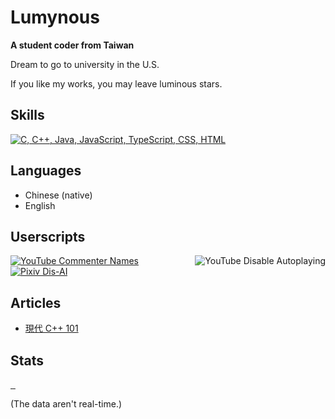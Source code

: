 # Lumynous
**A student coder from Taiwan**

Dream to go to university in the U.S.

If you like my works, you may leave luminous stars.

## Skills
[![C, C++, Java, JavaScript, TypeScript, CSS, HTML](https://skillicons.dev/icons?i=c,cpp,java,js,ts,css,html)](https://github.com/tandpfun/skill-icons)

## Languages
- Chinese (native)
- English

## Userscripts
<a href="https://gist.github.com/lumynou5/74bcbab54cd9d8fcd3c873fffbac5d3d">
  <picture>
    <source srcset="https://github-readme-stats.vercel.app/api/gist?id=74bcbab54cd9d8fcd3c873fffbac5d3d&theme=tokyonight&hide_border=true" media="(prefers-color-scheme: dark)">
    <source srcset="https://github-readme-stats.vercel.app/api/gist?id=74bcbab54cd9d8fcd3c873fffbac5d3d&theme=buefy&hide_border=true" media="(prefers-color-scheme: light)">
    <img alt="YouTube Commenter Names" src="https://github-readme-stats.vercel.app/api/gist?id=74bcbab54cd9d8fcd3c873fffbac5d3d&theme=tokyonight&hide_border=true">
  </picture>
</a>
<a href="https://gist.github.com/lumynou5/b036f405a0888bf9c3b9a3f560e36f3d">
  <picture>
    <source srcset="https://github-readme-stats.vercel.app/api/gist?id=b036f405a0888bf9c3b9a3f560e36f3d&theme=tokyonight&hide_border=true" media="(prefers-color-scheme: dark)">
    <source srcset="https://github-readme-stats.vercel.app/api/gist?id=b036f405a0888bf9c3b9a3f560e36f3d&theme=buefy&hide_border=true" media="(prefers-color-scheme: light)">
    <img alt="YouTube Disable Autoplaying" src="https://github-readme-stats.vercel.app/api/gist?id=b036f405a0888bf9c3b9a3f560e36f3d&theme=tokyonight&hide_border=true" align="right">
  </picture>
</a>
<a href="https://gist.github.com/lumynou5/863b900b16eae7059ebf14563057ff6b">
  <picture>
    <source srcset="https://github-readme-stats.vercel.app/api/gist?id=863b900b16eae7059ebf14563057ff6b&theme=tokyonight&hide_border=true" media="(prefers-color-scheme: dark)">
    <source srcset="https://github-readme-stats.vercel.app/api/gist?id=863b900b16eae7059ebf14563057ff6b&theme=buefy&hide_border=true" media="(prefers-color-scheme: light)">
    <img alt="Pixiv Dis-AI" src="https://github-readme-stats.vercel.app/api/gist?id=863b900b16eae7059ebf14563057ff6b&theme=tokyonight&hide_border=true">
  </picture>
</a>

## Articles
- [現代 C++ 101](https://hackmd.io/@lumynou5/CppTutorial-zh-tw)

## Stats
<!-- <a href="https://github.com/vn7n24fzkq/github-profile-summary-cards">
  <picture>
    <source srcset="https://github-profile-summary-cards.vercel.app/api/cards/profile-details?username=lumynou5&theme=tokyonight" media="(prefer-color-scheme: dark)">
    <source srcset="https://github-profile-summary-cards.vercel.app/api/cards/profile-details?username=lumynou5&theme=buefy" media="(prefer-color-scheme: light)">
    <img alt="" src="https://github-profile-summary-cards.vercel.app/api/cards/profile-details?username=lumynou5&theme=tokyonight">
  </picture>
</a> -->
<a href="https://github.com/anuraghazra/github-readme-stats">
  <picture>
    <source srcset="https://github-readme-stats.vercel.app/api/top-langs/?username=lumynou5&langs_count=8&hide=CMake&exclude_repo=dotfiles&theme=tokyonight&bg_color=0D1117&hide_border=true" media="(prefers-color-scheme: dark)">
    <source srcset="https://github-readme-stats.vercel.app/api/top-langs/?username=lumynou5&langs_count=8&hide=CMake&exclude_repo=dotfiles&theme=buefy&hide_border=true" media="(prefers-color-scheme: light)">
    <img alt="" src="https://github-readme-stats.vercel.app/api/top-langs/?username=lumynou5&langs_count=8&hide=CMake&exclude_repo=dotfiles&theme=tokyonight&bg_color=0D1117&hide_border=true" align="right">
  </picture>
</a>
<a href="https://github.com/DenverCoder1/github-readme-streak-stats">
  <picture>
    <source srcset="https://streak-stats.demolab.com/?user=lumynou5&date_format=Y-m-d&theme=tokyonight&background=0D1117&hide_border=true&card_width=500" media="(prefers-color-scheme: dark)">
    <source srcset="https://streak-stats.demolab.com/?user=lumynou5&date_format=Y-m-d&theme=buefy&hide_border=true&card_width=500" media="(prefers-color-scheme: light)">
    <img alt="" src="https://streak-stats.demolab.com/?user=lumynou5&date_format=Y-m-d&theme=tokyonight&background=0D1117&hide_border=true&card_width=500">
  </picture>
</a>
<a href="https://github.com/anuraghazra/github-readme-stats">
  <picture>
    <source srcset="https://github-readme-stats.vercel.app/api?username=lumynou5&number_format=long&show_icons=true&theme=tokyonight&bg_color=0D1117&hide_border=true&card_width=500" media="(prefers-color-scheme: dark)">
    <source srcset="https://github-readme-stats.vercel.app/api?username=lumynou5&number_format=long&show_icons=true&theme=buefy&hide_border=true&card_width=500" media="(prefers-color-scheme: light)">
    <img alt="" src="https://github-readme-stats.vercel.app/api?username=lumynou5&number_format=long&show_icons=true&theme=tokyonight&bg_color=0D1117&hide_border=true&card_width=500">
  </picture>
</a>
<a href="https://github.com/Ashutosh00710/github-readme-activity-graph">
  <picture>
    <source srcset="https://github-readme-activity-graph.vercel.app/graph?username=lumynou5&bg_color=0D1117&color=38BDAE&title_color=70A5FD&line=38BDAE&point=BF91F3&area_color=203C4C&area=true&radius=4.5&hide_border=true" media="(prefers-color-scheme: dark)">
    <source srcset="https://github-readme-activity-graph.vercel.app/graph?username=lumynou5&bg_color=FFFFFF&color=363636&title_color=7957D5&line=363636&point=FF3860&area_color=BDBDBD&area=true&radius=4.5&hide_border=true" media="(prefers-color-scheme: light)">
    <img alt="" src="https://github-readme-activity-graph.vercel.app/graph?username=lumynou5&bg_color=0D1117&color=38BDAE&title_color=70A5FD&line=38BDAE&point=BF91F3&area_color=203C4C&area=true&radius=4.5&hide_border=true">
  </picture>
</a>

(The data aren't real-time.)
